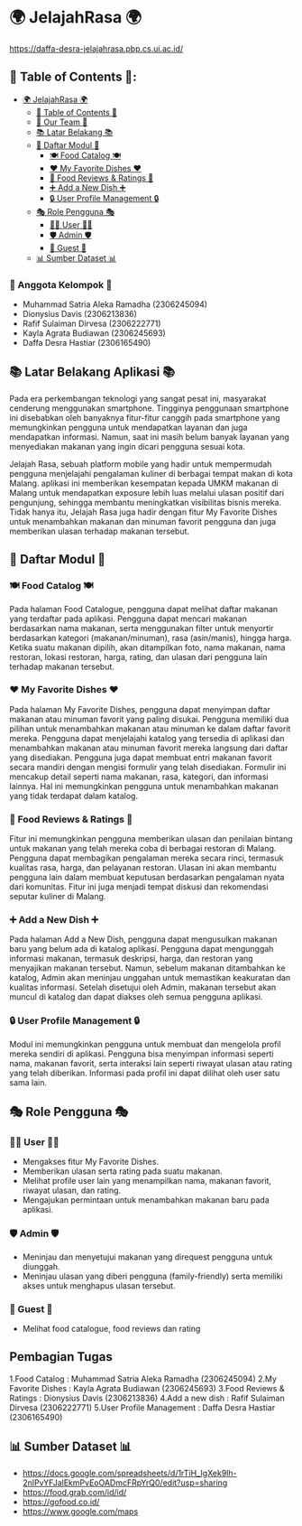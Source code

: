 # 🌍 JelajahRasa 🌍
https://daffa-desra-jelajahrasa.pbp.cs.ui.ac.id/

## 📑 Table of Contents 📑:

- [🌍 JelajahRasa 🌍](#jelajahrasa)
    - [📑 Table of Contents 📑](#📑-table-of-contents-📑)
    - [👥 Our Team 👥](#👥-anggota-kelompok-👥)
    - [📚 Latar Belakang 📚](#📚-latar-belakang-aplikasi-📚)
    - [📂 Daftar Modul 📂](#📂-daftar-modul-📂)
        - [🍽️ Food Catalog 🍽️](#🍽️-food-catalog-🍽️)
        - [❤️ My Favorite Dishes ❤️](#❤️-my-favorite-dishes-❤️)
        - [💬 Food Reviews & Ratings 💬](#💬-food-reviews-&-ratings-💬)
        - [➕ Add a New Dish ➕](#➕-add-a-new-dish-➕)
        - [🔒 User Profile Management 🔒](#🔒-user-profile-management-🔒)
    - [🎭 Role Pengguna 🎭](#🎭-role-pengguna-🎭)
        - [👨‍💼 User 👨‍💼](#👨‍💼-user-👨‍💼)
        - [🛡️ Admin 🛡️](#🛡️-admin-🛡️)
        - [👤 Guest 👤](#👤-guest-👤)
    - [📊 Sumber Dataset 📊](#📊-sumber-dataset-📊)

### 👥 Anggota Kelompok 👥
- Muhammad Satria Aleka Ramadha (2306245094)
- Dionysius Davis (2306213836)
- Rafif Sulaiman Dirvesa (2306222771)
- Kayla Agrata Budiawan (2306245693)
- Daffa Desra Hastiar (2306165490)


## 📚 Latar Belakang Aplikasi 📚
Pada era perkembangan teknologi yang sangat pesat ini, masyarakat cenderung menggunakan smartphone. Tingginya penggunaan smartphone ini disebabkan oleh banyaknya fitur-fitur canggih pada smartphone yang memungkinkan pengguna untuk mendapatkan layanan dan juga mendapatkan informasi. Namun, saat ini masih belum banyak layanan yang menyediakan makanan yang ingin dicari pengguna sesuai kota.  

Jelajah Rasa, sebuah platform mobile yang hadir untuk mempermudah pengguna menjelajahi pengalaman kuliner di berbagai tempat makan di kota Malang. aplikasi ini memberikan kesempatan kepada UMKM makanan di Malang untuk mendapatkan exposure lebih luas melalui ulasan positif dari pengunjung, sehingga membantu meningkatkan visibilitas bisnis mereka. Tidak hanya itu, Jelajah Rasa juga hadir dengan fitur My Favorite Dishes untuk menambahkan makanan dan minuman favorit pengguna dan juga memberikan ulasan terhadap makanan tersebut.

## 📂 Daftar Modul 📂

### 🍽️ Food Catalog 🍽️
Pada halaman Food Catalogue, pengguna dapat melihat daftar makanan yang terdaftar pada aplikasi. Pengguna dapat mencari makanan berdasarkan nama makanan, serta menggunakan filter untuk menyortir berdasarkan kategori (makanan/minuman), rasa (asin/manis), hingga harga. Ketika suatu makanan dipilih, akan ditampilkan foto, nama makanan, nama restoran, lokasi restoran, harga, rating, dan ulasan dari pengguna lain terhadap makanan tersebut. 

### ❤️ My Favorite Dishes ❤️
Pada halaman My Favorite Dishes, pengguna dapat menyimpan daftar makanan atau minuman favorit yang paling disukai. Pengguna memiliki dua pilihan untuk menambahkan makanan atau minuman ke dalam daftar favorit mereka. Pengguna dapat menjelajahi katalog yang tersedia di aplikasi dan menambahkan makanan atau minuman favorit mereka langsung dari daftar yang disediakan. Pengguna juga dapat membuat entri makanan favorit secara mandiri dengan mengisi formulir yang telah disediakan. Formulir ini mencakup detail seperti nama makanan, rasa, kategori, dan informasi lainnya. Hal ini memungkinkan pengguna untuk menambahkan makanan yang tidak terdapat dalam katalog.

### 💬 Food Reviews & Ratings 💬
Fitur ini memungkinkan pengguna memberikan ulasan dan penilaian bintang untuk makanan yang telah mereka coba di berbagai restoran di Malang. Pengguna dapat membagikan pengalaman mereka secara rinci, termasuk kualitas rasa, harga, dan pelayanan restoran. Ulasan ini akan membantu pengguna lain dalam membuat keputusan berdasarkan pengalaman nyata dari komunitas. Fitur ini juga menjadi tempat diskusi dan rekomendasi seputar kuliner di Malang.

### ➕ Add a New Dish ➕
Pada halaman Add a New Dish, pengguna dapat mengusulkan makanan baru yang belum ada di katalog aplikasi. Pengguna dapat mengunggah informasi makanan, termasuk deskripsi, harga, dan restoran yang menyajikan makanan tersebut. Namun, sebelum makanan ditambahkan ke katalog, Admin akan meninjau unggahan untuk memastikan keakuratan dan kualitas informasi. Setelah disetujui oleh Admin, makanan tersebut akan muncul di katalog dan dapat diakses oleh semua pengguna aplikasi.

### 🔒 User Profile Management 🔒
Modul ini memungkinkan pengguna untuk membuat dan mengelola profil mereka sendiri di aplikasi. Pengguna bisa menyimpan informasi seperti nama, makanan favorit, serta interaksi lain seperti riwayat ulasan atau rating yang telah diberikan. Informasi pada profil ini dapat dilihat oleh user satu sama lain.

## 🎭 Role Pengguna 🎭
### 👨‍💼 User 👨‍💼
- Mengakses fitur My Favorite Dishes.
- Memberikan ulasan serta rating pada suatu makanan.
- Melihat profile user lain yang menampilkan nama, makanan favorit, riwayat ulasan, dan rating.
- Mengajukan permintaan untuk menambahkan makanan baru pada aplikasi.
### 🛡️ Admin 🛡️
- Meninjau dan menyetujui makanan yang direquest pengguna untuk diunggah.
- Meninjau ulasan yang diberi pengguna (family-friendly) serta memiliki akses untuk menghapus ulasan tersebut.
### 👤 Guest 👤
- Melihat food catalogue, food reviews dan rating

## Pembagian Tugas
1.Food Catalog : Muhammad Satria Aleka Ramadha (2306245094)
2.My Favorite Dishes : Kayla Agrata Budiawan (2306245693)
3.Food Reviews & Ratings : Dionysius Davis (2306213836)
4.Add a new dish : Rafif Sulaiman Dirvesa (2306222771)
5.User Profile Management : Daffa Desra Hastiar (2306165490)

## 📊 Sumber Dataset 📊
- https://docs.google.com/spreadsheets/d/1rTiH_IgXek9lh-2nlPvYFJalEkmPvEoOADmcFRpYrQ0/edit?usp=sharing 
- https://food.grab.com/id/id/ 
- https://gofood.co.id/ 
- https://www.google.com/maps